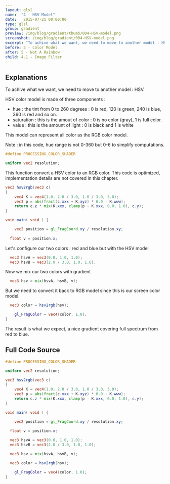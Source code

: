 ```yaml
---
layout: glsl
name:  "4 - HSV Model"
date:   2015-07-21 00:00:00
type: glsl
group: gradient
preview: /img/blog/gradient/thumb/004-HSV-model.png
screenshot: /img/blog/gradient/004-HSV-model.png
excerpt: "To achive what we want, we need to move to another model : HSV."
before: 3 - Color Model
after: 5 - Not A Rainbow
child: 4.1 - Image Filter
---
```

## Explanations

To achive what we want, we need to move to another model : HSV.

HSV color model is made of three components :
- hue : the tint from 0 to 260 degrees : 0 is red, 120 is green, 240 is blue, 360 is red and so on.
- saturation : this is the amout of color : 0 is no color (gray), 1 is full color.
- value : this is the amount of light : 0 is black and 1 is white

This model can represent all color as the RGB color model.

Note : in this code, hue range is not 0-360 but 0-6 to simplify computations.


``` glsl
#define PROCESSING_COLOR_SHADER

uniform vec2 resolution;

```

This function convert a HSV color to an RGB color.
This code is optimized, implementation details are not covered in this chapter.

``` glsl
vec3 hsv2rgb(vec3 c)
{
    vec4 K = vec4(1.0, 2.0 / 3.0, 1.0 / 3.0, 3.0);
    vec3 p = abs(fract(c.xxx + K.xyz) * 6.0 - K.www);
    return c.z * mix(K.xxx, clamp(p - K.xxx, 0.0, 1.0), c.y);
}

void main( void ) {

	vec2 position = gl_FragCoord.xy / resolution.xy;
	
  float v = position.x;

```

Let's configure our two colors : red and blue but with the HSV model

``` glsl
  vec3 hsvA = vec3(0.0, 1.0, 1.0);
  vec3 hsvB = vec3(2.0 / 3.0, 1.0, 1.0);

```

Now we mix our two colors with gradient

``` glsl
  vec3 hsv = mix(hsvA, hsvB, v);

```

But we need to convert it back to RGB model since this is our screen color model.

``` glsl
  vec3 color = hsv2rgb(hsv);

	gl_FragColor = vec4(color, 1.0);
}
```

The result is what we expect, a nice gradient covering full spectrum from red to blue.

## Full Code Source

``` glsl
#define PROCESSING_COLOR_SHADER

uniform vec2 resolution;

vec3 hsv2rgb(vec3 c)
{
    vec4 K = vec4(1.0, 2.0 / 3.0, 1.0 / 3.0, 3.0);
    vec3 p = abs(fract(c.xxx + K.xyz) * 6.0 - K.www);
    return c.z * mix(K.xxx, clamp(p - K.xxx, 0.0, 1.0), c.y);
}

void main( void ) {

	vec2 position = gl_FragCoord.xy / resolution.xy;
	
  float v = position.x;

  vec3 hsvA = vec3(0.0, 1.0, 1.0);
  vec3 hsvB = vec3(2.0 / 3.0, 1.0, 1.0);

  vec3 hsv = mix(hsvA, hsvB, v);

  vec3 color = hsv2rgb(hsv);

	gl_FragColor = vec4(color, 1.0);
}
```